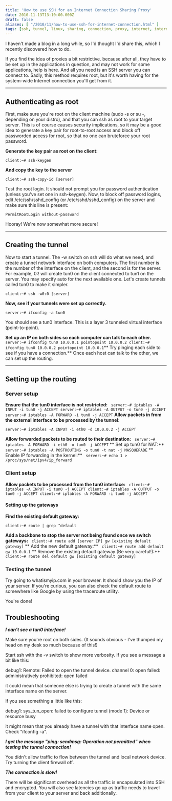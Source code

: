 ```yaml
---
title: 'How to use SSH for an Internet Connection Sharing Proxy'
date: 2010-11-13T13:10:00.000Z
draft: false
aliases: [ "/2010/11/how-to-use-ssh-for-internet-connection.html" ]
tags: [ssh, tunnel, linux, sharing, connection, proxy, internet, internet connection sharing]
---
```


I haven't made a blog in a long while, so I'd thought I'd share this, which I recently discovered how to do.

If you find the idea of proxies a bit restrictive. because after all, they have to be set up in the applications in question, and may not work for some applications, help is here. And all you need is an SSH server you can connect to. Sadly, this method requires root, but it's worth having for the system-wide Internet connection you'll get from it.



---

Authenticating as root
----------------------

First, make sure you're root on the client machine (sudo -s or su -, depending on your distro), and that you can ssh as root to your target server. This is of course causes security implications, so it may be a good idea to generate a key pair for root-to-root access and block off passworded access for root, so that no one can bruteforce your root password.

**Generate the key pair as root on the client:**

`client:~# ssh-keygen`

**And copy the key to the server**

`client:~# ssh-copy-id [server]`

Test the root login. It should not prompt you for password authentication (unless you've set one in ssh-keygen). Now, to block off password logins, edit /etc/ssh/sshd\_config (or /etc/sshd/sshd\_config) on the server and make sure this line is present:

`PermitRootLogin without-password`

Hooray! We're now somewhat more secure!



---

Creating the tunnel
-------------------

Now to start a tunnel. The -w switch on ssh will do what we need, and create a tunnel network interface on both computers. The first number is the number of the interface on the client, and the second is for the server. For example, 0:! will create tun0 on the client connected to tun1 on the server. You may specify auto for the next available one. Let's create tunnels called tun0 to make it simpler.

`client:~# ssh -w0:0 [server]`

**Now, see if your tunnels were set up correctly.**

`server:~# ifconfig -a tun0`

You should see a tun0 interface. This is a layer 3 tunneled virtual interface (point-to-point).

**Set up an IP on both sides so each computer can talk to each other.**
`
server:~# ifconfig tun0 10.0.0.1 pointopoint 10.0.0.2
client:~# ifconfig tun0 10.0.0.2 pointopoint 10.0.0.1`**
Try pinging each side to see if you have a connection.**
Once each host can talk to the other, we can set up the routing.



---

Setting up the routing
----------------------

### Server setup

**Ensure that the tun0 interface is not restricted:**
`
server:~# iptables -A INPUT -i tun0 -j ACCEPT
server:~# iptables -A OUTPUT -o tun0 -j ACCEPT
server:~# iptables -A FORWARD -i tun0 -j ACCEPT`
**Allow packets in from the external interface to be processed by the tunnel:**

`server:~# iptables -A INPUT -i eth0 -d 10.0.0.2 -j ACCEPT`

**Allow forwarded packets to be routed to their destination:**
`
server:~# iptables -A FORWARD -i eth0 -o tun0 -j ACCEPT`
**
Set up tun0 for NAT:**
`
server:~# iptables -A POSTROUTING -o tun0 -t nat -j MASQUERADE`
**
Enable IP forwarding in the kernel:**
`
server:~# echo 1 > /proc/sys/net/ipv4/ip_forward`

###

### Client setup

**Allow packets to be processed from the tun0 interface:**
`
client:~# iptables -A INPUT -i tun0 -j ACCEPT
client:~# iptables -A OUTPUT -o tun0 -j ACCEPT
client:~# iptables -A FORWARD -i tun0 -j ACCEPT`

####

#### Setting up the gateways

**Find the existing default gateway:**

`client:~# route | grep ^default`

**Add a backbone to stop the server not being found once we switch gateways:**
`
client:~# route add [server IP] gw [existing default gateway]`
**
Add the new default gateway:**
`
client:~# route add default gw 10.0.0.1`
**
Remove the existing default gateway (Be very careful!):**
`
client:~# route del default gw [existing default gateway]`

###

### Testing the tunnel

Try going to whatismyip.com in your browser. It should show you the IP of your server. If you're curious, you can also check the default route to somewhere like Google by using the traceroute utility.

You're done!


Troubleshooting
---------------

**_I can't see a tun0 interface!_**

Make sure you're root on both sides. (It sounds obvious - I've thumped my head on my desk so much because of this!)

Start ssh with the -v switch to show more verbosity. If you see a message a bit like this:

debug1: Remote: Failed to open the tunnel device.
channel 0: open failed: administratively prohibited: open failed

it could mean that someone else is trying to create a tunnel with the same interface name on the server.

If you see something a little like this:

debug1: sys\_tun\_open: failed to configure tunnel (mode 1): Device or resource busy

it might mean that you already have a tunnel with that interface name open. Check "ifconfig -a".

_**I get the message "ping: sendmsg: Operation not permitted" when testing the tunnel connection!**_

You didn't allow traffic to flow between the tunnel and local network device. Try turning the client firewall off.

_**The connection is slow!**_

There will be significant overhead as all the traffic is encapsulated into SSH and encrypted. You will also see latencies go up as traffic needs to travel from your client to your server and back additionally.